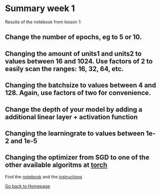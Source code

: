 # Summary week 1
Results of the notebook from lesson 1:

## Change the number of epochs, eg to 5 or 10.

## Changing the amount of units1 and units2 to values between 16 and 1024. Use factors of 2 to easily scan the ranges: 16, 32, 64, etc.

## Changing the batchsize to values between 4 and 128. Again, use factors of two for convenience.

## Change the depth of your model by adding a additional linear layer + activation function

## Changing the learningrate to values between 1e-2 and 1e-5

## Changing the optimizer from SGD to one of the other available algoritms at [torch](https://pytorch.org/docs/stable/optim.html)

Find the [notebook](./notebook.ipynb) and the [instructions](./instructions.md)

[Go back to Homepage](../README.md)
